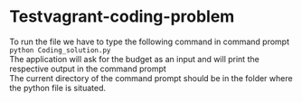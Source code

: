 # Testvagrant-coding-problem
 To run the file we have to type the following command in command prompt
 <br>
``python Coding_solution.py``
<br>
The application will ask for the budget as an input and will print the respective output in the command prompt
<br>
The current directory of the command prompt should be in the folder where the python file is situated.
